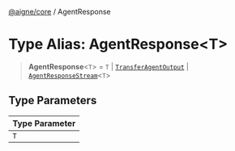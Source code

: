 [@aigne/core](../wiki/Home) / AgentResponse

# Type Alias: AgentResponse\<T\>

> **AgentResponse**\<`T`\> = `T` \| [`TransferAgentOutput`](../wiki/Interface.TransferAgentOutput) \| [`AgentResponseStream`](../wiki/TypeAlias.AgentResponseStream)\<`T`\>

## Type Parameters

| Type Parameter |
| -------------- |
| `T`            |
